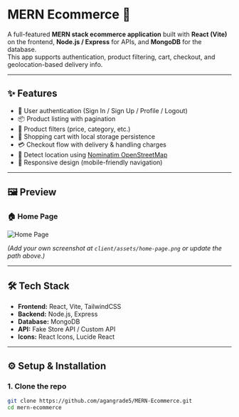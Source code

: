 # MERN Ecommerce 🛒

A full-featured **MERN stack ecommerce application** built with **React (Vite)** on the frontend, **Node.js / Express** for APIs, and **MongoDB** for the database.  
This app supports authentication, product filtering, cart, checkout, and geolocation-based delivery info.

---

## ✨ Features

- 🔐 User authentication (Sign In / Sign Up / Profile / Logout)  
- 📦 Product listing with pagination  
- 🔎 Product filters (price, category, etc.)  
- 🛒 Shopping cart with local storage persistence  
- 💳 Checkout flow with delivery & handling charges  
- 📍 Detect location using [Nominatim OpenStreetMap](https://nominatim.openstreetmap.org/)  
- 📱 Responsive design (mobile-friendly navigation)  

---

## 🖼️ Preview

### 🏠 Home Page
![Home Page](./assets/home-page.png)

*(Add your own screenshot at `client/assets/home-page.png` or update the path above.)*

---

## 🛠️ Tech Stack

- **Frontend:** React, Vite, TailwindCSS  
- **Backend:** Node.js, Express  
- **Database:** MongoDB  
- **API:** Fake Store API / Custom API  
- **Icons:** React Icons, Lucide React  

---

## ⚙️ Setup & Installation

### 1. Clone the repo
```bash
git clone https://github.com/agangrade5/MERN-Ecommerce.git
cd mern-ecommerce

